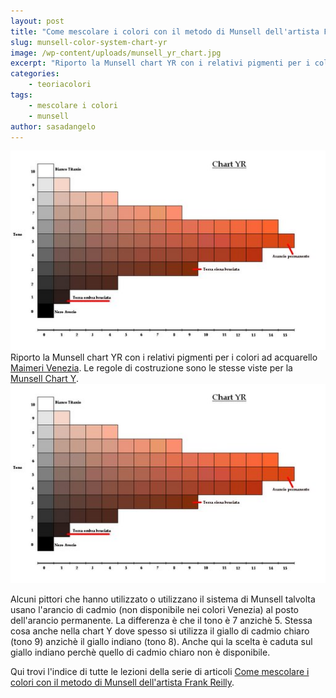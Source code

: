 ```yaml
---
layout: post
title: "Come mescolare i colori con il metodo di Munsell dell'artista Frank Reilly. La tabella dei colori per la gamma degli aranci."
slug: munsell-color-system-chart-yr
image: /wp-content/uploads/munsell_yr_chart.jpg
excerpt: "Riporto la Munsell chart YR con i relativi pigmenti per i colori ad acquarello Maimeri Venezia. Le regole di costruzione sono le stesse viste per la"
categories:
    - teoriacolori
tags:
    - mescolare i colori
    - munsell
author: sasadangelo
---
```


![munsell_yr_chart](/wp-content/uploads/munsell_yr_chart.jpg "munsell_yr_chart") Riporto la Munsell chart YR con i relativi pigmenti per i colori ad acquarello [Maimeri Venezia](http://www.maimeri.it/it/categorie/acquerello/venezia.html). Le regole di costruzione sono le stesse viste per la [Munsell Chart Y](/munsell-color-system-vii-parte-chart-y/). ![munsell_yr_chart](/wp-content/uploads/munsell_yr_chart.jpg "munsell_yr_chart")

Alcuni pittori che hanno utilizzato o utilizzano il sistema di Munsell talvolta usano l'arancio di cadmio (non disponibile nei colori Venezia) al posto dell'arancio permanente. La differenza è che il tono è 7 anzichè 5. Stessa cosa anche nella chart Y dove spesso si utilizza il giallo di cadmio chiaro (tono 9) anzichè il giallo indiano (tono 8). Anche qui la scelta è caduta sul giallo indiano perchè quello di cadmio chiaro non è disponibile.

Qui trovi l'indice di tutte le lezioni della serie di articoli [Come mescolare i colori con il metodo di Munsell dell'artista Frank Reilly](https://www.disegnoepittura.it/munsell-color-system/).
